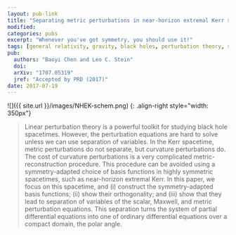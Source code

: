 ```yaml
---
layout: pub-link
title: "Separating metric perturbations in near-horizon extremal Kerr spacetimes"
modified:
categories: pubs
excerpt: "Whenever you've got symmetry, you should use it!"
tags: [general relativity, gravity, black holes, perturbation theory, symmetry, group theory]
pub:
  authors: "Baoyi Chen and Leo C. Stein"
  doi:
  arXiv: "1707.05319"
  jref: "Accepted by PRD (2017)"
date: 2017-07-19
---
```


![]({{ site.url }}/images/NHEK-schem.png)
{: .align-right style="width: 350px"}
> Linear perturbation theory is a powerful toolkit for studying black
> hole spacetimes. However, the perturbation equations are hard to
> solve unless we can use separation of variables. In the Kerr
> spacetime, metric perturbations do not separate, but curvature
> perturbations do. The cost of curvature perturbations is a very
> complicated metric-reconstruction procedure. This procedure can be
> avoided using a symmetry-adapted choice of basis functions in highly
> symmetric spacetimes, such as near-horizon extremal Kerr. In this
> paper, we focus on this spacetime, and (i) construct the
> symmetry-adapted basis functions; (ii) show their orthogonality; and
> (iii) show that they lead to separation of variables of the scalar,
> Maxwell, and metric perturbation equations. This separation turns
> the system of partial differential equations into one of ordinary
> differential equations over a compact domain, the polar angle.
